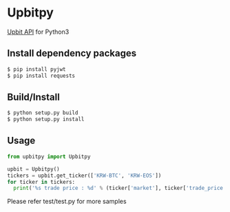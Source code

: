 # Upbitpy

[Upbit API](https://docs.upbit.com/v1.0/reference) for Python3

## Install dependency packages
```bash
$ pip install pyjwt
$ pip install requests
```

## Build/Install
```bash
$ python setup.py build
$ python setup.py install
``` 

## Usage
```python
from upbitpy import Upbitpy

upbit = Upbitpy()
tickers = upbit.get_ticker(['KRW-BTC', 'KRW-EOS'])
for ticker in tickers:
  print('%s trade price : %d' % (ticker['market'], ticker['trade_price']))
```

Please refer test/test.py for more samples
